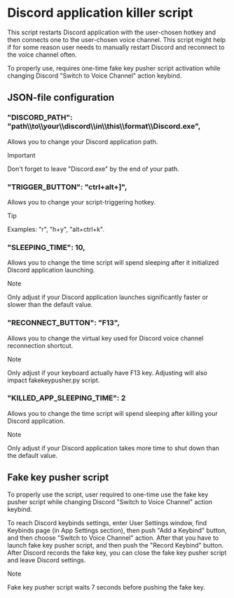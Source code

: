 # Discord application killer script
This script restarts Discord application with the user-chosen hotkey and then connects one to the user-chosen voice channel.
This script might help if for some reason user needs to manually restart Discord and reconnect to the voice channel often.

To properly use, requires one-time fake key pusher script activation while changing Discord "Switch to Voice Channel" action keybind.

## JSON-file configuration
### "DISCORD_PATH": "path\\\to\\\your\\\discord\\\in\\\this\\\format\\\Discord.exe",
Allows you to change your Discord application path.
> [!IMPORTANT]
> Don't forget to leave "Discord.exe" by the end of your path.

### "TRIGGER_BUTTON": "ctrl+alt+]",
Allows you to change your script-triggering hotkey.
> [!TIP]
> Examples: "r", "h+y", "alt+ctrl+k".

### "SLEEPING_TIME": 10,
Allows you to change the time script will spend sleeping after it initialized Discord application launching.
> [!NOTE]
> Only adjust if your Discord application launches significantly faster or slower than the default value.

### "RECONNECT_BUTTON": "F13",
Allows you to change the virtual key used for Discord voice channel reconnection shortcut.
> [!NOTE]
> Only adjust if your keyboard actually have F13 key. Adjusting will also impact fakekeypusher.py script.

### "KILLED_APP_SLEEPING_TIME": 2
Allows you to change the time script will spend sleeping after killing your Discord application.
> [!NOTE]
> Only adjust if your Discord application takes more time to shut down than the default value.

## Fake key pusher script
To properly use the script, user required to one-time use the fake key pusher script while changing Discord "Switch to Voice Channel" action keybind.

To reach Discord keybinds settings, enter User Settings window, find Keybinds page (in App Settings section), then push "Add a Keybind" button, and then choose "Switch to Voice Channel" action.
After that you have to launch fake key pusher script, and then push the "Record Keybind" button. After Discord records the fake key, you can close the fake key pusher script and leave Discord settings.
> [!NOTE]
> Fake key pusher script waits 7 seconds before pushing the fake key. 
